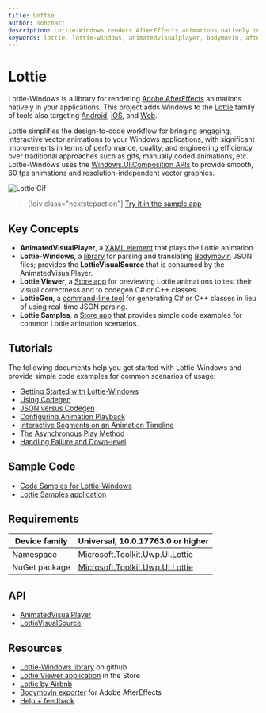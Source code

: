 ```yaml
---
title: Lottie
author: sohchatt
description: Lottie-Windows renders AfterEffects animations natively in Windows applications.
keywords: lottie, lottie-windows, animatedvisualplayer, bodymovin, aftereffects, windows 10, uwp, uwp community toolkit
---
```


# Lottie

Lottie-Windows is a library for rendering [Adobe AfterEffects](https://www.adobe.com/products/aftereffects.html) animations natively in your applications. This project adds Windows to the [Lottie](http://airbnb.io/lottie/) family of tools also targeting [Android](https://github.com/airbnb/lottie-android), [iOS](https://github.com/airbnb/lottie-ios), and [Web](https://github.com/airbnb/lottie-web).

Lottie simplifies the design-to-code workflow for bringing engaging, interactive vector animations to your Windows applications, with significant improvements in terms of performance, quality, and engineering efficiency over traditional approaches such as gifs, manually coded animations, etc. Lottie-Windows uses the [Windows.UI.Composition APIs](https://docs.microsoft.com/windows/uwp/composition/visual-layer) to provide smooth, 60 fps animations and resolution-independent vector graphics.

![Lottie Gif](../resources/images/Animations/Lottie/LottieDocs_Intro.gif)

> [!div class="nextstepaction"]
> [Try it in the sample app](uwpct://Animations?sample=Lottie)

## Key Concepts

* **AnimatedVisualPlayer**, a [XAML element](/uwp/api/microsoft.ui.xaml.controls.animatedvisualplayer) that plays the Lottie animation.
* **Lottie-Windows**, a [library](https://aka.ms/lottie-windows) for parsing and translating [Bodymovin](https://aescripts.com/bodymovin/) JSON files; provides the **LottieVisualSource** that is consumed by the AnimatedVisualPlayer.
* **Lottie Viewer**, a [Store app](https://aka.ms/lottieviewer) for previewing Lottie animations to test their visual correctness and to codegen C# or C++ classes.
* **LottieGen**, a [command-line tool](https://aka.ms/lottiegen) for generating C# or C++ classes in lieu of using real-time JSON parsing.
* **Lottie Samples**, a [Store app](https://aka.ms/lottiesamples) that provides simple code examples for common Lottie animation scenarios.

## Tutorials

The following documents help you get started with Lottie-Windows and provide simple code examples for common scenarios of usage:

* [Getting Started with Lottie-Windows](lottie-scenarios/getting_started_json.md)
* [Using Codegen](lottie-scenarios/getting_started_codegen.md)
* [JSON versus Codegen](lottie-scenarios/json_codegen.md)
* [Configuring Animation Playback](lottie-scenarios/playback.md)
* [Interactive Segments on an Animation Timeline](lottie-scenarios/segments.md)
* [The Asynchronous Play Method](lottie-scenarios/async_play.md)
* [Handling Failure and Down-level](lottie-scenarios/fallback.md)

## Sample Code

* [Code Samples for Lottie-Windows](https://github.com/windows-toolkit/Lottie-Windows/tree/master/samples)
* [Lottie Samples application](https://aka.ms/lottiesamples)

## Requirements

| Device family | Universal, 10.0.17763.0 or higher |
| -- | -- |
| Namespace | Microsoft.Toolkit.Uwp.UI.Lottie |
| NuGet package | [Microsoft.Toolkit.Uwp.UI.Lottie](https://www.nuget.org/packages/Microsoft.Toolkit.Uwp.UI.Lottie/) |

## API

* [AnimatedVisualPlayer](/uwp/api/microsoft.ui.xaml.controls.animatedvisualplayer)
* [LottieVisualSource](/dotnet/api/microsoft.toolkit.uwp.ui.lottie.lottievisualsource)

## Resources

* [Lottie-Windows library](https://github.com/windows-toolkit/Lottie-Windows) on github
* [Lottie Viewer application](https://aka.ms/lottieviewer) in the Store
* [Lottie by Airbnb](http://airbnb.io/lottie/)
* [Bodymovin exporter](https://aescripts.com/bodymovin/) for Adobe AfterEffects
* [Help + feedback](https://github.com/windows-toolkit/Lottie-Windows/issues)
